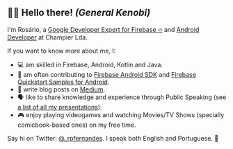 ## :wave::smiley: Hello there! *(General Kenobi)*

I'm Rosário, a [Google Developer Expert for Firebase :fire:](https://developers.google.com/community/experts/directory/profile/profile-ros_C3_A1rio_pereira_fernandes) and [Android Developer](https://www.credential.net/9a5bf0e6-f5a9-4552-9b9a-e84c7b821c09) at Champier Lda.

If you want to know more about me, I:
- :computer: am skilled in Firebase, Android, Kotlin and Java.
- :busts_in_silhouette: am often contributing to
[Firebase Android SDK](https://github.com/firebase/firebase-android-sdk) and
[Firebase Quickstart Samples for Android](https://github.com/firebase/quickstart-android).
- :memo: write blog posts on [Medium](https://medium.com/@rosariopfernandes).
- :speaking_head: like to share knowledge and experience through Public Speaking (see [a list of all my presentations](https://github.com/rosariopfernandes/rosariopfernandes/blob/main/presentations.md)).
- :video_game: enjoy playing videogames and watching Movies/TV Shows (specially comicbook-based ones) on my free time.

Say hi on Twitter: [@_rpfernandes](_rpfernandes). I speak both English and Portuguese. 🙂
